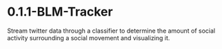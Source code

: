 # 0.1.1-BLM-Tracker
Stream twitter data through a classifier to determine the amount of social activity surrounding a social movement and visualizing it.
